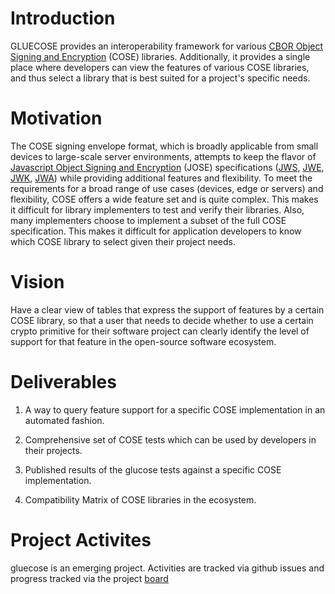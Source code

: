 # Introduction
GLUECOSE provides an interoperability framework for various [CBOR Object Signing and Encryption](https://datatracker.ietf.org/doc/html/rfc8152) (COSE) libraries. Additionally, it provides a single place where developers can view the features of various COSE libraries, and thus select a library that is best suited for a project's specific needs.

# Motivation
The COSE signing envelope format, which is broadly applicable from small devices to large-scale server environments, attempts to keep the flavor of [Javascript Object Signing and Encryption](https://datatracker.ietf.org/wg/jose/documents/) (JOSE) specifications ([JWS](https://datatracker.ietf.org/doc/rfc7515/), [JWE](https://datatracker.ietf.org/doc/rfc7516/), [JWK](https://datatracker.ietf.org/doc/rfc7517/), [JWA](https://datatracker.ietf.org/doc/rfc7518/)) while providing additional features and flexibility. To meet the requirements for a broad range of use cases (devices, edge or servers) and flexibility, COSE offers a wide feature set and is quite complex. This makes it difficult for library implementers to test and verify their libraries. Also, many implementers choose to implement a subset of the full COSE specification.
This makes it difficult for application developers to know which COSE library to select given their project needs.

# Vision
Have a clear view of tables that express the support of features by a certain COSE library, so that a user that needs to decide whether to use a certain crypto primitive for their software project can clearly identify the level of support for that feature in the open-source software ecosystem.

# Deliverables

1. A way to query feature support for a specific COSE implementation in an automated fashion.

2. Comprehensive set of COSE tests which can be used by developers in their projects.

3. Published results of the glucose tests against a specific COSE implementation.

4. Compatibility Matrix of COSE libraries in the ecosystem.

# Project Activites
gluecose is an emerging project. Activities are tracked via github issues and progress tracked via the project [board](https://github.com/orgs/gluecose/projects/1)
